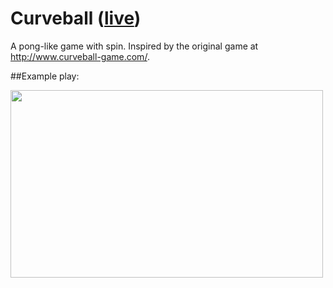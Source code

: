 # Curveball ([live](http://scott-mck.github.io/curveball))

A pong-like game with spin. Inspired by the original game at
http://www.curveball-game.com/.

##Example play:

<img src="./demos/demo.gif" width=500 height=300/>
